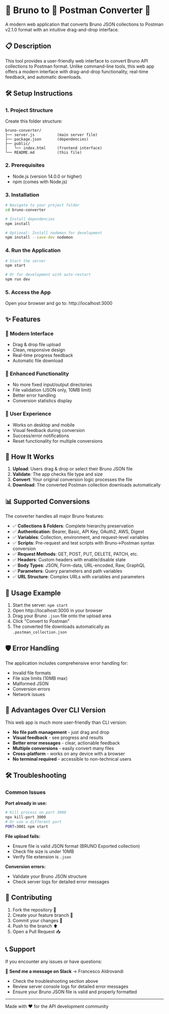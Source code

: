 # 🐶 Bruno to 🚀 Postman Converter 🔄

A modern web application that converts Bruno JSON collections to Postman v2.1.0 format with an intuitive drag-and-drop interface.

## 📋 Description

This tool provides a user-friendly web interface to convert Bruno API collections to Postman format. Unlike command-line tools, this web app offers a modern interface with drag-and-drop functionality, real-time feedback, and automatic downloads.

## 🛠️ Setup Instructions

### 1. Project Structure

Create this folder structure:

```
bruno-converter/
├── server.js          (main server file)
├── package.json       (dependencies)
├── public/
│   └── index.html     (frontend interface)
└── README.md          (this file)
```

### 2. Prerequisites

- Node.js (version 14.0.0 or higher)
- npm (comes with Node.js)

### 3. Installation

```bash
# Navigate to your project folder
cd bruno-converter

# Install dependencies
npm install

# Optional: Install nodemon for development
npm install --save-dev nodemon
```

### 4. Run the Application

```bash
# Start the server
npm start

# Or for development with auto-restart
npm run dev
```

### 5. Access the App

Open your browser and go to: http://localhost:3000

## ✨ Features

### 🎨 Modern Interface

- Drag & drop file upload
- Clean, responsive design
- Real-time progress feedback
- Automatic file download

### 🔧 Enhanced Functionality

- No more fixed input/output directories
- File validation (JSON only, 10MB limit)
- Better error handling
- Conversion statistics display

### 📱 User Experience

- Works on desktop and mobile
- Visual feedback during conversion
- Success/error notifications
- Reset functionality for multiple conversions

## 🚀 How It Works

1. **Upload**: Users drag & drop or select their Bruno JSON file
2. **Validate**: The app checks file type and size
3. **Convert**: Your original conversion logic processes the file
4. **Download**: The converted Postman collection downloads automatically

## 📊 Supported Conversions

The converter handles all major Bruno features:

- ✅ **Collections & Folders**: Complete hierarchy preservation
- ✅ **Authentication**: Bearer, Basic, API Key, OAuth2, AWS, Digest
- ✅ **Variables**: Collection, environment, and request-level variables
- ✅ **Scripts**: Pre-request and test scripts with Bruno→Postman syntax conversion
- ✅ **Request Methods**: GET, POST, PUT, DELETE, PATCH, etc.
- ✅ **Headers**: Custom headers with enable/disable state
- ✅ **Body Types**: JSON, Form-data, URL-encoded, Raw, GraphQL
- ✅ **Parameters**: Query parameters and path variables
- ✅ **URL Structure**: Complex URLs with variables and parameters

## 📝 Usage Example

1. Start the server: `npm start`
2. Open http://localhost:3000 in your browser
3. Drag your Bruno `.json` file onto the upload area
4. Click "Convert to Postman"
5. The converted file downloads automatically as `.postman_collection.json`

## 🛡️ Error Handling

The application includes comprehensive error handling for:

- Invalid file formats
- File size limits (10MB max)
- Malformed JSON
- Conversion errors
- Network issues

## 🔄 Advantages Over CLI Version

This web app is much more user-friendly than CLI version:

- **No file path management** - just drag and drop
- **Visual feedback** - see progress and results
- **Better error messages** - clear, actionable feedback
- **Multiple conversions** - easily convert many files
- **Cross-platform** - works on any device with a browser
- **No terminal required** - accessible to non-technical users

## 🛠️ Troubleshooting

### Common Issues

**Port already in use:**
```bash
# Kill process on port 3000
npx kill-port 3000
# Or use a different port
PORT=3001 npm start
```

**File upload fails:**
- Ensure file is valid JSON format (BRUNO Exported collection)
- Check file size is under 10MB
- Verify file extension is `.json`

**Conversion errors:**
- Validate your Bruno JSON structure
- Check server logs for detailed error messages

## 🤝 Contributing

1. Fork the repository 🍴
2. Create your feature branch 🌿
3. Commit your changes 💾
4. Push to the branch ⬆️
5. Open a Pull Request 📥

## 📞 Support

If you encounter any issues or have questions:

💬 **Send me a message on Slack** → Francesco Aldrovandi

- Check the troubleshooting section above
- Review server console logs for detailed error messages
- Ensure your Bruno JSON file is valid and properly formatted

---

Made with ❤️ for the API development community